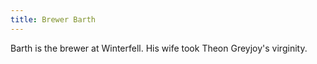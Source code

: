 ```yaml
---
title: Brewer Barth
---
```


Barth is the brewer at Winterfell. His wife took Theon Greyjoy's virginity.


